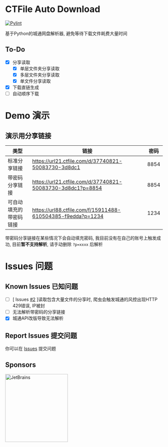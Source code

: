 # CTFile Auto Download
[![Pylint](https://github.com/haarlemmer/CTFile-Auto-Download/actions/workflows/pylint.yml/badge.svg)](https://github.com/haarlemmer/CTFile-Auto-Download/actions/workflows/pylint.yml)

基于Python的城通网盘解析器, 避免等待下载文件耗费大量时间

## To-Do
- [X] 分享读取
    - [X] 单层文件夹分享读取
    - [X] 多层文件夹分享读取
    - [X] 单文件分享读取
- [X] 下载直链生成
- [ ] 自动顺序下载

# Demo 演示

## 演示用分享链接

|      类型     |                        链接                             | 密码 |
|---------------|--------------------------------------------------------|------|
|  标准分享链接  |  https://url21.ctfile.com/d/37740821-50083730-3d8dc1   | 8854 |
| 带密码分享链接 |https://url21.ctfile.com/d/37740821-50083730-3d8dc1?p=8854| 8854 |
|可自动填充的带密码链接|https://url88.ctfile.com/f/15911488-610504385-f9edda?p=1234|1234|
带密码分享链接在某些情况下会自动填充密码, 我目前没有在自己的账号上触发成功, 目前**暂不支持解析**, 请手动删除 `?p=xxxx` 后解析


# Issues 问题

## Known Issues 已知问题
- [ ] \[ Issues [#2](https://github.com/haarlemmer/CTFile-Auto-Download/issues/2) \]读取包含大量文件的分享时, 爬虫会触发城通的风控出现HTTP 429错误, IP被封
- [ ] 无法解析带密码的分享链接
- [X] 城通API改版导致无法解析

## Report Issues 提交问题
你可以在 [Issues](https://github.com/haarlemmer/CTFile-Auto-Download/issues) 提交问题

## Sponsors

[<img alt="JetBrains" height="216.8" src="https://github.com/haarlemmer/CTFile-Auto-Download/blob/master/sponsors/jetbrains.png?raw=true" width="200"/>](https://jb.gg/OpenSource)